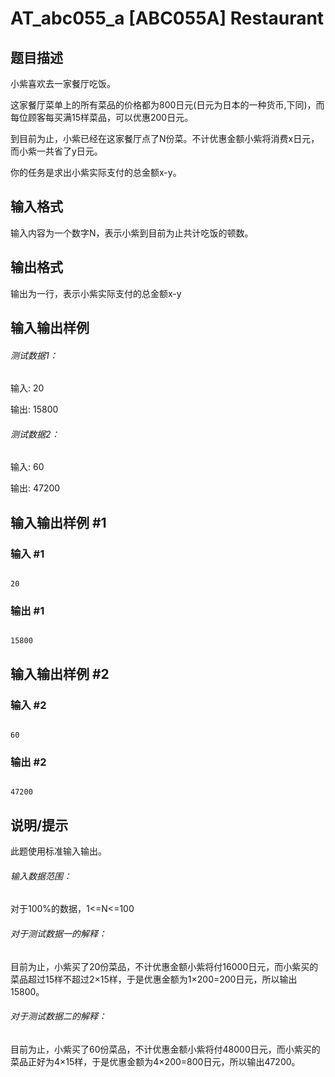 # AT_abc055_a [ABC055A] Restaurant

## 题目描述

小紫喜欢去一家餐厅吃饭。

这家餐厅菜单上的所有菜品的价格都为800日元(日元为日本的一种货币,下同)，而每位顾客每买满15样菜品，可以优惠200日元。

到目前为止，小紫已经在这家餐厅点了N份菜。不计优惠金额小紫将消费x日元，而小紫一共省了y日元。

你的任务是求出小紫实际支付的总金额x-y。

## 输入格式

输入内容为一个数字N，表示小紫到目前为止共计吃饭的顿数。

## 输出格式

输出为一行，表示小紫实际支付的总金额x-y
## 输入输出样例
###### 测试数据1：
输入: 20
输出: 15800
###### 测试数据2：
输入: 60
输出: 47200

## 输入输出样例 #1

### 输入 #1

```
20
```

### 输出 #1

```
15800
```

## 输入输出样例 #2

### 输入 #2

```
60
```

### 输出 #2

```
47200
```

## 说明/提示

此题使用标准输入输出。
###### 输入数据范围：
对于100%的数据，1<=N<=100
###### 对于测试数据一的解释：
目前为止，小紫买了20份菜品，不计优惠金额小紫将付16000日元，而小紫买的菜品超过15样不超过2×15样，于是优惠金额为1×200=200日元，所以输出15800。
###### 对于测试数据二的解释：
目前为止，小紫买了60份菜品，不计优惠金额小紫将付48000日元，而小紫买的菜品正好为4×15样，于是优惠金额为4×200=800日元，所以输出47200。